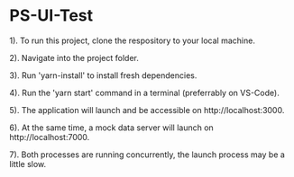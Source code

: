 # PS-UI-Test

1). To run this project, clone the respository to your local machine.

2). Navigate into the project folder.

3). Run 'yarn-install' to install fresh dependencies.

4). Run the 'yarn start' command in a terminal (preferrably on VS-Code).

5). The application will launch and be accessible on http://localhost:3000.

6). At the same time, a mock data server will launch on http://localhost:7000.

7). Both processes are running concurrently, the launch process may be a little slow.
